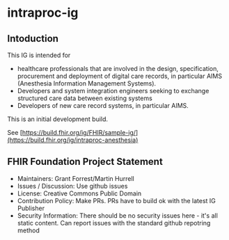 # intraproc-ig

## Intoduction

This IG is intended for

- healthcare professionals that are involved in the design, specification, procurement and deployment of digital care records, in particular AIMS (Anesthesia Information Management Systems).
- Developers and system integration engineers seeking to exchange structured care data between existing systems
- Developers of new care record systems, in particular AIMS.

This is an initial development build. 


See [https://build.fhir.org/ig/FHIR/sample-ig/](https://build.fhir.org/ig/intraproc-anesthesia)


## FHIR Foundation Project Statement

* Maintainers: Grant Forrest/Martin Hurrell
* Issues / Discussion: Use github issues
* License: Creative Commons Public Domain
* Contribution Policy: Make PRs. PRs have to build ok with the latest IG Publisher
* Security Information: There should be no security issues here - it's all static content. Can report issues with the standard github repotring method 

